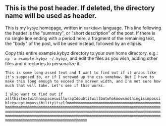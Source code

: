 ## This is the post header. If deleted, the directory name will be used as header.
This is my `kybyz` homepage, written in `markdown` language. This line following the header is the "summary", or "short description" of the post. If there is no single line ending with a period here, a fragment of the remaining text, the "body" of the post, will be used instead, followed by an ellipsis.

Copy this entire example.kybyz directory to your own home directory, e.g.:
`cp -a example.kybyz ~/.kybyz`, and edit the files as you wish, adding other
files and directories to personalize it.

`This is some long-assed text and I want to find out if it wraps like it's supposed to, or if I screwed up the css somehow. But I have to make this long enough to exceed the screen width, and I'm not sure how much that will take. Let's see if this works.`

`I also want to find out if allthistextwithnospaceswillwrapIdoubtitwillbutwhoknowsnothingisimpossibleexceptimpossibilityitselfmmmmmmmmmmmmmmmmmmmmmmmmmmmmmmmmmmmmmmmmmmmmmmmmmmmmmmmmmmmmmmmmmmmmmmmmmmmmmmmmmmmmmmmmmmmmmmmmmmmmmmmmmmmmmmmmmmmmmmmmmmmmmmmmmmmmmmmmmmmmmmmmmmmmmmmmmmmmmmmmmmmmmmmmmmmmmmmmmmmmmmmmmmmmmmmmmmmmmmmmmmmmmmmmmmmmmmmmmmmmmmmmmmmmmmmmmmmmmmmmmmmmmmmmmmmmmmmmmmmmmmmmmmmmmmmmmmmmmmmmmmmmmmmmm`
